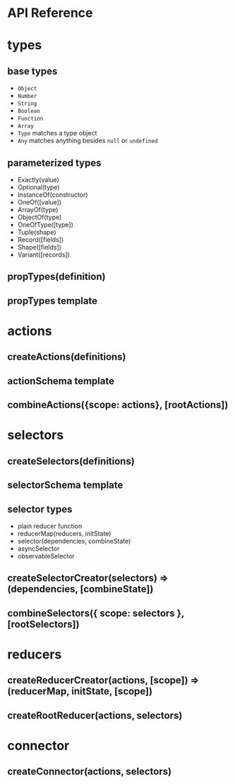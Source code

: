 # API Reference

# types

## base types
- `Object`
- `Number`
- `String`
- `Boolean`
- `Function`
- `Array`
- `Type` matches a type object
- `Any` matches anything besides `null` or `undefined`

## parameterized types
- Exactly(value)
- Optional(type)
- InstanceOf(constructor)
- OneOf([value])
- ArrayOf(type)
- ObjectOf(type)
- OneOfType([type])
- Tuple(shape)
- Record([fields])
- Shape([fields])
- Variant([records])

## propTypes(definition)

## propTypes template

# actions

## createActions(definitions)

## actionSchema template

## combineActions({scope: actions}, [rootActions])

# selectors

## createSelectors(definitions)

## selectorSchema template

## selector types
- plain reducer function
- reducerMap(reducers, initState)
- selector(dependencies, combineState)
- asyncSelector
- observableSelector

## createSelectorCreator(selectors) => (dependencies, [combineState])

## combineSelectors({ scope: selectors }, [rootSelectors])

# reducers

## createReducerCreator(actions, [scope]) => (reducerMap, initState, [scope])

## createRootReducer(actions, selectors)

# connector

## createConnector(actions, selectors)
